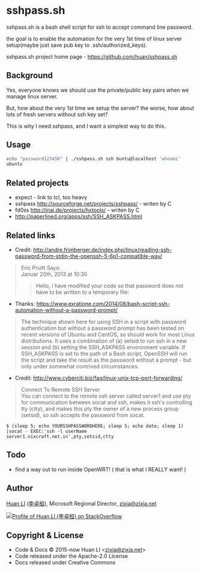 # sshpass.sh
sshpass.sh is a bash shell script for ssh to accept command line password.  

the goal is to enable the automation for the very 1st time of linux server setup(maybe just save pub key to .ssh/authorized_keys).

sshpass.sh project home page - https://github.com/huan/sshpass.sh

## Background
Yes, everyone knows we should use the private/public key pairs when we manage linux server.

But, how about the very 1st time we setup the server? the worse, how about lots of fresh servers without ssh key set?

This is why I need sshpass, and I want a simplest way to do this.

## Usage

```bash
echo "password123456" | ./sshpass.sh ssh buntu@localhost 'whoami'
ubuntu
```

## Related projects
- expect - link to tcl, too heavy
- sshpass http://sourceforge.net/projects/sshpass/ - writen by C
- fd0ss http://inai.de/projects/hxtools/ - writen by C
- http://paperlined.org/apps/ssh/SSH_ASKPASS.html

## Related links
- Credit: http://andre.frimberger.de/index.php/linux/reading-ssh-password-from-stdin-the-openssh-5-6p1-compatible-way/
 > Eric Pruitt Says:   
 > Januar 20th, 2013 at 10:30  
 >> Hello, I have modified your code so that password does not have to be written to a temporary file:  

- Thanks: https://www.exratione.com/2014/08/bash-script-ssh-automation-without-a-password-prompt/
 > The technique shown here for using SSH in a script with password authentication but without a password prompt has been tested on recent versions of Ubuntu and CentOS, so should work for most Linux distributions. It uses a combination of (a) setsid to run ssh in a new session and (b) setting the SSH_ASKPASS environment variable. If SSH_ASKPASS is set to the path of a Bash script, OpenSSH will run the script and take the result as the password without a prompt - but only under somewhat contrived circumstances.

- Credit: http://www.cyberciti.biz/faq/linux-unix-tcp-port-forwarding/  
 > Connect To Remote SSH Server  
 > You can connect to the remote ssh server called server1 and use pty for communication between socat and ssh, makes it ssh's controlling tty (ctty), and makes this pty the owner of a new process group (setsid), so ssh accepts the password from socat.

```shell
$ (sleep 5; echo YOURSSHPASSWORDHERE; sleep 5; echo date; sleep 1) |socat - EXEC:'ssh -l userName server1.nixcraft.net.in',pty,setsid,ctty
```

## Todo
- find a way out to run inside OpenWRT! ( that is what I REALLY want! )

## Author

[Huan LI](https://github.com/huan) ([李卓桓](http://linkedin.com/in/zixia)), Microsoft Regional Director, zixia@zixia.net

[![Profile of Huan LI (李卓桓) on StackOverflow](https://stackexchange.com/users/flair/265499.png)](https://stackexchange.com/users/265499)

## Copyright & License

- Code & Docs © 2015-now Huan LI \<zixia@zixia.net\>
- Code released under the Apache-2.0 License
- Docs released under Creative Commons
